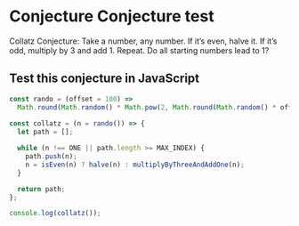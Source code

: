 # Conjecture Conjecture test
Collatz Conjecture: Take a number, any number. If it’s even, halve it. If it’s odd, multiply by 3 and add 1. Repeat. Do all starting numbers lead to 1?


## Test this conjecture in JavaScript
```js
const rando = (offset = 100) =>
  Math.round(Math.random() * Math.pow(2, Math.round(Math.random() * offset)));
  
const collatz = (n = rando()) => {
  let path = [];

  while (n !== ONE || path.length >= MAX_INDEX) {
    path.push(n);
    n = isEven(n) ? halve(n) : multiplyByThreeAndAddOne(n);
  }

  return path;
};

console.log(collatz());
```
